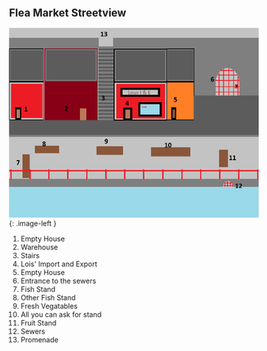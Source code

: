 ## Flea Market Streetview

![Streetview](https://github.com/LittleBeasts/documentation/blob/aed1c8197ec6fe588b4cc19c37b4e777a459a967/basicconcepts/theworld/arkhamSketches/FleaMarket/Flea%20Market%20Sketch.png){: .image-left }
1. Empty House
2. Warehouse
3. Stairs
4. Lois' Import and Export
5. Empty House
6. Entrance to the sewers
7. Fish Stand
8. Other Fish Stand
9. Fresh Vegatables
10. All you can ask for stand
11. Fruit Stand
12. Sewers
13. Promenade
